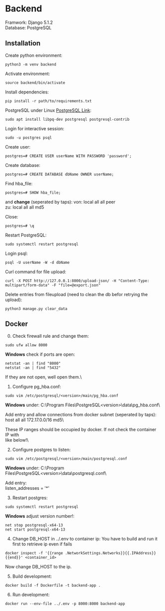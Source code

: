 # Backend
Framwork: Django 5.1.2\
Database: PostgreSQL

## Installation
Create python environment:
```console
python3 -m venv backend
```

Activate environment:
```console
source backend/bin/activate
```

Install dependencies:
```console
pip install -r path/to/requirements.txt
```

PostgreSQL under Linux [PostgreSQL Link](https://www.postgresql.org/download/):
```console
sudo apt install libpq-dev postgresql postgresql-contrib
```
Login for interactive session:
```console
sudo -u postgres psql
```

Create user:
```console
postgres=# CREATE USER userName WITH PASSWORD 'password';
```

Create database:
```console
postgres=# CREATE DATABASE dbName OWNER userName;
```

Find hba_file:
```console
postgres=# SHOW hba_file;
```
and **change** (seperated by taps):
von:    local   all             all             peer\
zu:     local   all             all             md5

Close:
```console
postgres=# \q
```

Restart PostgreSQL:
```console
sudo systemctl restart postgresql
```

Login psql:
```console
psql -U userName -W -d dbName
```

Curl command for file upload:
```console
curl -X POST http://127.0.0.1:8000/upload-json/ -H "Content-Type: multipart/form-data" -F "file=@export.json"
```

Delete entries from fileupload (need to clean the db befor retrying the upload):
```console
python3 manage.py clear_data
```

## Docker
0. Check firewall rule and change them:
```console
sudo ufw allow 8000
```
**Windows** check if ports are open:
```console
netstat -an | find "8000"
netstat -an | find "5432"
```
If they are not open, well open them.\


1. Configure pg_hba.conf:
```console
sudo vim /etc/postgresql/<version>/main/pg_hba.conf
```
**Windows** under: C:\Program Files\PostgreSQL\<version>\data\pg_hba.conf\

Add entry and allow connections from docker subnet (seperated by taps):\
host    all             all             172.17.0.0/16          md5\

These IP ranges should be occupied by docker. If not check the container IP with\
like below!\

2. Configure postgres to listen:
```console
sudo vim /etc/postgresql/<version>/main/postgresql.conf
```
**Windows** under: C:\Program Files\PostgreSQL\<version>\data\postgresql.conf\

Add entry:\
listen_addresses = '*'

3. Restart postgres:
```console
sudo systemctl restart postgresql
```
**Windows** adjust version number!:
```console
net stop postgresql-x64-13
net start postgresql-x64-13
```


4. Change DB_HOST in ../.env to container ip:
You have to build and run it first to retrieve ip even if fails
```console
docker inspect -f '{{range .NetworkSettings.Networks}}{{.IPAddress}}{{end}}' <container_id>
```
Now change DB_HOST to the ip.

5. Build development:
```console
docker build -f Dockerfile -t backend-app .
```

6. Run development:
```console
docker run --env-file ../.env -p 8000:8000 backend-app
```


